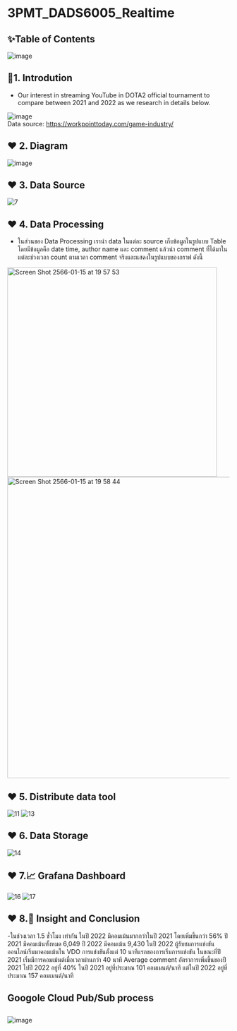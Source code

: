 # 3PMT_DADS6005_Realtime
## ✨Table of Contents
![image](https://user-images.githubusercontent.com/39288060/212537389-56761659-0d8c-4a3b-a202-3092eef83be2.png)

## 🎯1. Introdution
- Our interest in streaming YouTube in DOTA2 official tournament to compare between 2021 and 2022 as we research in details below.

![image](https://user-images.githubusercontent.com/39288060/212537495-eb4e20a2-632e-4220-b76d-cdb88d6f0316.png)
</br> Data source: https://workpointtoday.com/game-industry/

## ❤️ 2. Diagram 
![image](https://user-images.githubusercontent.com/39288060/212538126-30cc640c-272b-4ad9-9ee8-0c056516c1bb.png)

## ❤️ 3. Data Source

![7](https://user-images.githubusercontent.com/97785411/212541279-77c4abc9-fa04-478d-8e8b-4a8425a2e9a7.jpg)

## ❤️ 4. Data Processing
- ในส่วนของ Data Processing เรานำ data ในแต่ละ source เก็บข้อมูลในรูปแบบ Table โดยมีข้อมูลคือ date time, author name และ comment แล้วนำ comment ที่ได้มาในแต่ละช่วงเวลา count ตามเวลา comment จริงและแสดงในรูปแบบของกราฟ ดังนี้


<img width="475" alt="Screen Shot 2566-01-15 at 19 57 53" src="https://user-images.githubusercontent.com/97785411/212542029-e4d0b59d-0cdd-4069-8e31-aaa6456563c7.png">

<img width="683" alt="Screen Shot 2566-01-15 at 19 58 44" src="https://user-images.githubusercontent.com/97785411/212542049-353c6d69-5d34-4294-bcdb-315b5ecb198b.png">


## ❤️ 5. Distribute data tool
![11](https://user-images.githubusercontent.com/97785411/212542131-c154d430-a0d0-4e2a-9196-cd97731853da.jpg)
![13](https://user-images.githubusercontent.com/97785411/212542137-4d1f1a06-3ec6-4565-8e08-f64d8eb66a5d.jpg)


## ❤️ 6. Data Storage
![14](https://user-images.githubusercontent.com/97785411/212542160-451bb0f9-c1b3-44eb-9783-3639d4519308.jpg)

## ❤️ 7.📈 Grafana Dashboard

![16](https://user-images.githubusercontent.com/97785411/212542182-083d7568-a0a7-45ce-9691-4829b557a276.jpg)
![17](https://user-images.githubusercontent.com/97785411/212542201-b354eed4-f789-45f0-92bc-cd831136dafc.jpg)

## ❤️ 8.🔦 Insight and Conclusion
-ในช่วงเวลา 1.5 ชั่วโมง เท่ากัน ในปี 2022 มีคอมเม้นมากกว่าในปี 2021 โดยเพิ่มขึ้นกว่า 56% 
ปี 2021 มีคอมเม้นทั้งหมด 6,049
ปี 2022 มีคอมเม้น 9,430
ในปี 2022 ผู้รับชมการแข่งขันออนไลน์เริ่มมาคอมเม้นใน VDO การแข่งขันตั้งแต่ 10 นาทีแรกของการเริ่มการแข่งขัน ในขณะที่ปี 2021 เริ่มมีการคอมเม้นต์เมื่อเวลาผ่านกว่า 40 นาที
Average comment อัตราการเพิ่มขึ้นของปี 2021 ไปปี 2022 อยู่ที่ 40%
ในปี 2021 อยู่ที่ประมาณ 101 คอมเมนต์/นาที 
แต่ในปี 2022 อยู่ที่ประมาณ 157 คอมเมนต์/นาที

## Googole Cloud Pub/Sub process


## 
![image](https://user-images.githubusercontent.com/39288060/212538052-f62dba47-1545-44a6-b75c-692dc46fd46f.png)



